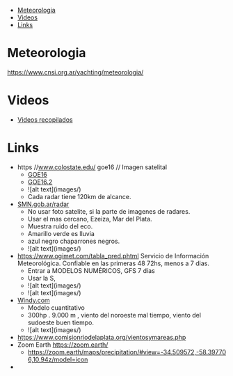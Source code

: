- [Meteorologia](#meteorologia)
- [Videos](#videos)
- [Links](#links)

# Meteorologia

https://www.cnsi.org.ar/yachting/meteorologia/
 

# Videos

- [Videos recopilados](videos.md) 



# Links


- https //www.colostate.edu/ goe16 // Imagen satelital
  - [GOE16](https://rammb-slider.cira.colostate.edu/?sat=goes-16&sec=full_disk&x=14610.9287109375&y=16729.857421875&z=2&angle=0&im=12&ts=1&st=0&et=0&speed=130&motion=loop&maps%5Bborders%5D=white&p%5B0%5D=geocolor&opacity%5B0%5D=1&pause=0&slider=-1&hide_controls=0&mouse_draw=0&follow_feature=0&follow_hide=0&s=rammb-slider&draw_color=FFD700&draw_width=6) 
  - [GOE16.2](https://rammb-slider.cira.colostate.edu/?sat=goes-16&sec=full_disk&x=14648.0009765625&y=17486.857421875&z=4&angle=0&im=18&ts=1&st=0&et=0&speed=130&motion=loop&maps%5Bborders%5D=white&p%5B0%5D=geocolor&opacity%5B0%5D=1&pause=20170628120038&slider=-1&hide_controls=0&mouse_draw=0&follow_feature=0&follow_hide=0&s=rammb-slider&draw_color=FFD700&draw_width=6&lat=1)
  - ![alt text](images/<Screenshot by Dropbox Capture-4.png>)
  - Cada radar tiene 120km de alcance.
- [SMN.gob.ar/radar](https://www.smn.gob.ar/radar)
  - No usar foto satelite, si la parte de imagenes de radares.
  - Usar el mas cercano, Ezeiza, Mar del Plata.
  - Muestra ruido del eco.
  - Amarillo verde es lluvia
  - azul negro chaparrones negros.
  - ![alt text](images/<Screenshot by Dropbox Capture-3.png>)
- https://www.ogimet.com/tabla_pred.phtml   Servicio de Información Meteorológica. Confiable en las primeras 48 72hs, menos a 7 dias.
  - Entrar a MODELOS NUMÉRICOS, GFS 7 días
  - Usar la S,
  - ![alt text](images/<Screenshot by Dropbox Capture.png>)
  - ![alt text](images/<Screenshot by Dropbox Capture-1.png>)
- [Windy.com](https://windy.com)
  - Modelo cuantitativo
  - 300hp . 9.000 m , viento del noroeste mal tiempo, viento del sudoeste buen tiempo.
  - ![alt text](images/<Screenshot by Dropbox Capture-2.png>)
- https://www.comisionriodelaplata.org/vientosymareas.php
- Zoom Earth https://zoom.earth/
  - https://zoom.earth/maps/precipitation/#view=-34.509572,-58.397706,10.94z/model=icon 
- 
